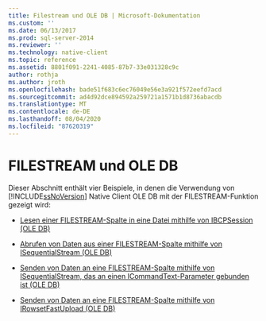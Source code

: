 ```yaml
---
title: Filestream und OLE DB | Microsoft-Dokumentation
ms.custom: ''
ms.date: 06/13/2017
ms.prod: sql-server-2014
ms.reviewer: ''
ms.technology: native-client
ms.topic: reference
ms.assetid: 8801f091-2241-4085-87b7-33e031328c9c
author: rothja
ms.author: jroth
ms.openlocfilehash: bade51f683c6ec76049e56e3a921f572eefd7acd
ms.sourcegitcommit: ad4d92dce894592a259721a1571b1d8736abacdb
ms.translationtype: MT
ms.contentlocale: de-DE
ms.lasthandoff: 08/04/2020
ms.locfileid: "87620319"
---
```

# <a name="filestream-and-ole-db"></a>FILESTREAM und OLE DB
  Dieser Abschnitt enthält vier Beispiele, in denen die Verwendung von [!INCLUDE[ssNoVersion](../../../includes/ssnoversion-md.md)] Native Client OLE DB mit der FILESTREAM-Funktion gezeigt wird:  
  
-   [Lesen einer FILESTREAM-Spalte in eine Datei mithilfe von IBCPSession &#40;OLE DB&#41;](../../native-client-ole-db-interfaces/ibcpsession-ole-db.md)  
  
-   [Abrufen von Daten aus einer FILESTREAM-Spalte mithilfe von ISequentialStream &#40;OLE DB&#41;](retrieve-data-from-a-filestream-column-using-isequentialstream-ole-db.md)  
  
-   [Senden von Daten an eine FILESTREAM-Spalte mithilfe von ISequentialStream, das an einen ICommandText-Parameter gebunden ist &#40;OLE DB&#41;](send-data-to-filestream-isequentialstream-bound-to-icommandtext.md)  
  
-   [Senden von Daten an eine FILESTREAM-Spalte mithilfe von IRowsetFastUpload &#40;OLE DB&#41;](send-data-to-a-filestream-column-using-irowsetfastupload-ole-db.md)  
  
  
